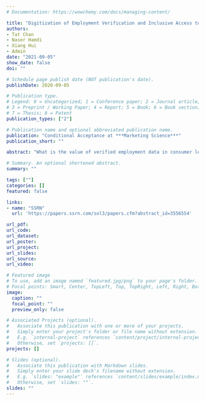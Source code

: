 ```yaml
---
# Documentation: https://wowchemy.com/docs/managing-content/

title: "Digitization of Employment Verification and Inclusive Access to Credit: Evidence from Equifax"
authors:
- Tat Chan
- Naser Hamdi
- Xiang Hui
- Admin
date: "2021-09-05"
show_date: false
doi: ""

# Schedule page publish date (NOT publication's date).
publishDate: 2020-09-05

# Publication type.
# Legend: 0 = Uncategorized; 1 = Conference paper; 2 = Journal article;
# 3 = Preprint / Working Paper; 4 = Report; 5 = Book; 6 = Book section;
# 7 = Thesis; 8 = Patent
publication_types: ["2"]

# Publication name and optional abbreviated publication name.
publication: "Conditional Acceptance at ***Marketing Science***"
publication_short: ""

abstract: "What is the value of verified employment data in consumer lending? We study this question using a data set covering all employment verification inquiries to Equifax. Using a difference-in-differences approach, we analyze the changes in applicants' loan outcomes after their employers join Equifax's digital verification system, which provides lenders with an efficient way of accessing the (employer-) verified employment data in auto loan applications. Holding the employment status constant, we find that the availability of digitally verified data significantly expands credit access: the loan origination rate increases by 35.5% on average, and is more significant among deep subprime (146%) and subprime consumers (44%). The interest rates charged on these loans rise only slightly. The expanded credit access also benefits lenders, with an estimated 19.6% increase in profit. This is because the benefit of the market expansion effect dominates the cost of a higher delinquency risk among the expanded loan portfolio. Our results suggest that, besides seeking new data sources, managers and policymakers should also consider ways to extract more value from existing data. The economic benefit of doing so can be sizable without additional privacy concerns perceived by the consumers."

# Summary. An optional shortened abstract.
summary: ""

tags: [""]
categories: []
featured: false

links:
- name: "SSRN"
  url: 'https://papers.ssrn.com/sol3/papers.cfm?abstract_id=3556554'

url_pdf:
url_code:
url_dataset:
url_poster:
url_project:
url_slides:
url_source:
url_video:

# Featured image
# To use, add an image named `featured.jpg/png` to your page's folder. 
# Focal points: Smart, Center, TopLeft, Top, TopRight, Left, Right, BottomLeft, Bottom, BottomRight.
image:
  caption: ""
  focal_point: ""
  preview_only: false

# Associated Projects (optional).
#   Associate this publication with one or more of your projects.
#   Simply enter your project's folder or file name without extension.
#   E.g. `internal-project` references `content/project/internal-project/index.md`.
#   Otherwise, set `projects: []`.
projects: []

# Slides (optional).
#   Associate this publication with Markdown slides.
#   Simply enter your slide deck's filename without extension.
#   E.g. `slides: "example"` references `content/slides/example/index.md`.
#   Otherwise, set `slides: ""`.
slides: ""
---
```

